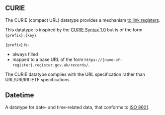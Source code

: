 ## CURIE

The CURIE (compact URL) datatype provides a mechanism [to link registers](/linked_registers).

This datatype is inspired by the [CURIE Syntax
1.0](https://www.w3.org/TR/curie/) but is of the form `{prefix}:{key}`.

`{prefix}` is:

* always filled
* mapped to a base URL of the form
`https://{name-of-register}.register.gov.uk/records/`. 

The CURIE datatype complies with the URL specification rather than URL/URI/IRI
IETF specifications.

## Datetime

A datatype for date- and time-related data, that conforms to [ISO
8601](https://www.iso.org/standard/40874.html). 


